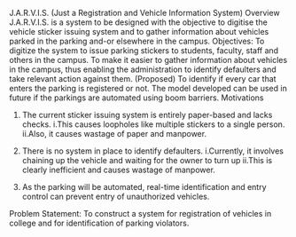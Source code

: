 J.A.R.V.I.S. 
(Just a Registration and Vehicle Information System)
Overview
J.A.R.V.I.S. is a system to be designed with the objective to digitise the vehicle sticker issuing system and to gather information about vehicles parked in the parking and-or elsewhere in the campus.
Objectives:
To digitize the system to issue parking stickers to students, faculty, staff and others in the campus.
To make it easier to gather information about vehicles in the campus, thus enabling  the administration to identify defaulters and take relevant action against them.
(Proposed)  To identify if every car that enters the parking is registered or not. The model developed can be used in future if the parkings are automated using boom barriers.
Motivations
1. The current sticker issuing system is entirely paper-based and lacks checks.
i.This causes loopholes like multiple stickers to a single person.
ii.Also, it causes wastage of paper and manpower.

2. There is no system in place to identify defaulters.
i.Currently, it involves chaining up the vehicle and waiting for the owner to turn up
ii.This is clearly inefficient and causes wastage of manpower.

3. As the parking will be automated, real-time identification and entry control can prevent    entry of unauthorized vehicles.


Problem Statement:
To construct a system for registration of vehicles in college and for identification of parking violators.
